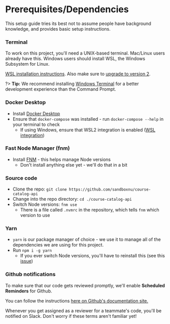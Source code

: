 # Prerequisites/Dependencies

This setup guide tries its best not to assume people have background knowledge, and provides basic setup instructions.

### Terminal

To work on this project, you\'ll need a UNIX-based terminal. Mac/Linux users already have this. Windows users should install WSL, the Windows Subsystem for Linux.

[WSL installation instructions](https://docs.microsoft.com/en-us/windows/wsl/install-win10). Also make sure to [upgrade to version 2](https://docs.microsoft.com/en-us/windows/wsl/install#upgrade-version-from-wsl-1-to-wsl-2).

?> **Tip:** We recommend installing [Windows Terminal](https://docs.microsoft.com/en-us/windows/terminal/install) for a better development experience than the Command Prompt.

### Docker Desktop

- Install [Docker Desktop](https://docs.docker.com/desktop)
- Ensure that `docker-compose` was installed - run `docker-compose --help` in your terminal to check
  - If using Windows, ensure that WSL2 integration is enabled ([WSL integration](https://docs.docker.com/desktop/windows/wsl/))

### Fast Node Manager (fnm)

- Install [FNM](https://github.com/Schniz/fnm) - this helps manage Node versions
  - Don't install anything else yet - we'll do that in a bit

### Source code

- Clone the repo: `git clone https://github.com/sandboxnu/course-catalog-api`
- Change into the repo directory: `cd ./course-catalog-api`
- Switch Node versions: `fnm use`
  - There is a file called `.nvmrc` in the repository, which tells `fnm` which version to use

### Yarn

- `yarn` is our package manager of choice - we use it to manage all of the dependencies we are using for this project.
- Run `npm i -g yarn`
  - If you ever switch Node versions, you'll have to reinstall this (see this [issue](https://github.com/Schniz/fnm/issues/109))

### Github notifications

To make sure that our code gets reviewed promptly, we\'ll enable **Scheduled Reminders** for Github.

You can follow the instructions [here on Github\'s documentation site.](https://docs.github.com/en/account-and-profile/setting-up-and-managing-your-personal-account-on-github/managing-your-membership-in-organizations/managing-your-scheduled-reminders)

Whenever you get assigned as a reviewer for a teammate\'s code, you\'ll be notified on Slack. Don\'t worry if these terms aren\'t familiar yet!

